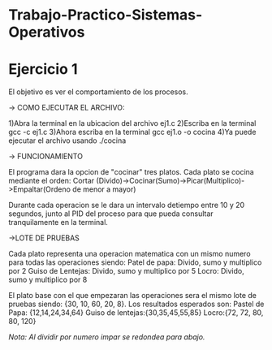 # Trabajo-Practico-Sistemas-Operativos

# Ejercicio 1

El objetivo es ver el comportamiento de los procesos. 

-> COMO EJECUTAR EL ARCHIVO:

  1)Abra la terminal en la ubicacion del archivo ej1.c
  2)Escriba en la terminal gcc -c ej1.c
  3)Ahora escriba en la terminal gcc ej1.o -o cocina
  4)Ya puede ejecutar el archivo usando ./cocina

-> FUNCIONAMIENTO

El programa dara la opcion de "cocinar" tres platos. Cada plato se cocina mediante el orden: 
  Cortar (Divido)->Cocinar(Sumo)->Picar(Multiplico)->Empaltar(Ordeno de menor a mayor)

Durante cada operacion se le dara un intervalo detiempo entre 10 y 20 segundos, junto al PID del proceso para que pueda consultar tranquilamente en la terminal. 

->LOTE DE PRUEBAS

Cada plato representa una operacion matematica con un mismo numero para todas las operaciones siendo:
Patel de papa: Divido, sumo y multiplico por 2
Guiso de Lentejas: Divido, sumo y multiplico por 5
Locro: Divido, sumo y multiplico por 8

El plato base con el que empezaran las operaciones sera el mismo lote de pruebas siendo: {30, 10, 60, 20, 8}. Los resultados esperados son:
Pastel de Papa: {12,14,24,34,64}
Guiso de lentejas:{30,35,45,55,85}
Locro:{72, 72, 80, 80, 120}

*Nota: Al dividir por numero impar se redondea para abajo.*
